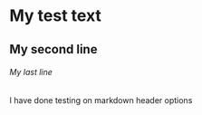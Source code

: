 # My test text #
## My second line ##
###### My last line ######

I have done testing on markdown header options
